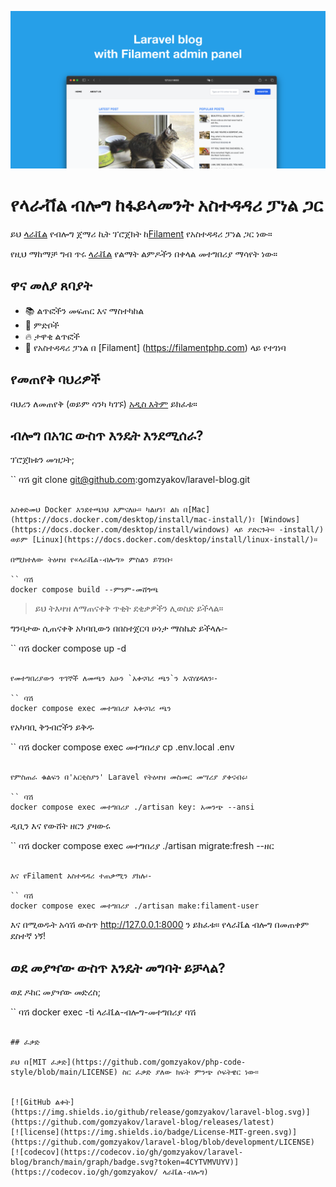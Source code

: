 ![ላራቬል ብሎግ ከፋላመንት አስተዳዳሪ ፓነል ጋር](../docs/social-preview-en.png)

# የላራቭል ብሎግ ከፋይላመንት አስተዳዳሪ ፓነል ጋር

ይህ [ላራቬል](https://laravel.com) የብሎግ ጀማሪ ኪት ፕሮጀክት ከ[Filament](https://filamentphp.com) የአስተዳዳሪ ፓነል ጋር ነው።

የዚህ ማከማቻ ግብ ጥሩ [ላራቬል](https://laravel.com) የልማት ልምዶችን በቀላል መተግበሪያ ማሳየት ነው።

## ዋና መለያ ጸባያት

- 📚 ልጥፎችን መፍጠር እና ማስተካከል
- 🥑 ምድቦች
- 🔥 ታዋቂ ልጥፎች
- 🎉 የአስተዳዳሪ ፓነል በ [Filament] (https://filamentphp.com) ላይ የተገነባ

## የመጠየቅ ባህሪዎች

ባህሪን ለመጠየቅ (ወይም ሳንካ ካገኙ) [አዲስ እትም](https://github.com/gomzyakov/laravel-blog/issues/new) ይክፈቱ።

## ብሎግ በአገር ውስጥ እንዴት እንደሚሰራ?

ፕሮጀክቱን መዝጋት;

`` ባሽ
git clone git@github.com:gomzyakov/laravel-blog.git
```

አስቀድመህ Docker እንደተጫነህ አምናለሁ። ካልሆነ፣ ልክ በ[Mac](https://docs.docker.com/desktop/install/mac-install/)፣ [Windows](https://docs.docker.com/desktop/install/windows) ላይ ያድርጉት። -install/) ወይም [Linux](https://docs.docker.com/desktop/install/linux-install/)።

በሚከተለው ትዕዛዝ የ«ላራቬል-ብሎግ» ምስልን ይገንቡ፡

`` ባሽ
docker compose build --ምንም-መሸጎጫ
```

> ይህ ትእዛዝ ለማጠናቀቅ ጥቂት ደቂቃዎችን ሊወስድ ይችላል።

ግንባታው ሲጠናቀቅ አካባቢውን በበስተጀርባ ሁነታ ማስኬድ ይችላሉ፡-

`` ባሽ
docker compose up -d
```

የመተግበሪያውን ጥገኞች ለመጫን አሁን `አቀናባሪ ጫን`ን እናስሄዳለን፡-

`` ባሽ
docker compose exec መተግበሪያ አቀናባሪ ጫን
```

የአካባቢ ቅንብሮችን ይቅዱ

`` ባሽ
docker compose exec መተግበሪያ cp .env.local .env
```

የምስጠራ ቁልፍን በ'አርቲስያን' Laravel የትዕዛዝ መስመር መሣሪያ ያቀናብሩ፡

`` ባሽ
docker compose exec መተግበሪያ ./artisan key: አመንጭ --ansi
```

ዲቢን እና የውሸት ዘርን ያዛውሩ

`` ባሽ
docker compose exec መተግበሪያ ./artisan migrate:fresh --ዘር
```

እና የFilament አስተዳዳሪ ተጠቃሚን ያክሉ፡-

`` ባሽ
docker compose exec መተግበሪያ ./artisan make:filament-user
```

እና በሚወዱት አሳሽ ውስጥ http://127.0.0.1:8000 ን ይክፈቱ። የላራቬል ብሎግ በመጠቀም ደስተኛ ነኝ!

## ወደ መያዣው ውስጥ እንዴት መግባት ይቻላል?

ወደ ዶከር መያዣው መድረስ;

`` ባሽ
docker exec -ti ላራቬል-ብሎግ-መተግበሪያ ባሽ
```

## ፈቃድ

ይህ በ[MIT ፈቃድ](https://github.com/gomzyakov/php-code-style/blob/main/LICENSE) ስር ፈቃድ ያለው ክፍት ምንጭ ሶፍትዌር ነው።


[![GitHub ልቀት](https://img.shields.io/github/release/gomzyakov/laravel-blog.svg)](https://github.com/gomzyakov/laravel-blog/releases/latest)
[![license](https://img.shields.io/badge/License-MIT-green.svg)](https://github.com/gomzyakov/laravel-blog/blob/development/LICENSE)
[![codecov](https://codecov.io/gh/gomzyakov/laravel-blog/branch/main/graph/badge.svg?token=4CYTVMVUYV)](https://codecov.io/gh/gomzyakov/ ላራቬል-ብሎግ)
